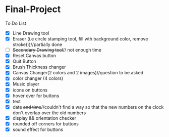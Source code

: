 # Final-Project
To Do List
- [X] Line Drawing tool
- [X] Eraser (i.e circle stamping tool, fill wth background color, remove stroke())//partially done
- [ ] <del>Secondary Drawing tool</del>// not enough time
- [X] Reset Canvas button
- [X] Quit Button
- [X] Brush Thickness changer
- [X] Canvas Changer(2 colors and 2 images)//question to be asked
- [X] color changer (4 colors)
- [X] Music player
- [X] icons on buttons
- [X] hover over for buttons
- [X] text
- [X] date <del>and time</del>//couldn't find a way so that the new numbers on the clock don't overlap over the old numbers
- [X] display && orientation checker
- [X] rounded off corners for buttons
- [X] sound effect for buttons
